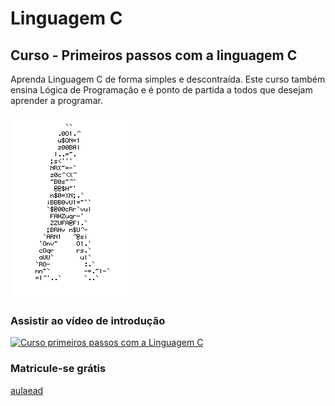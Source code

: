 # Linguagem C
## Curso - Primeiros passos com a linguagem C
Aprenda Linguagem C de forma simples e descontraída. Este curso também ensina Lógica de Programação e é ponto de partida a todos que desejam aprender a programar.

![Homem letra](https://github.com/MauricioCG83/c/blob/main/homem%20letra.gif)
### Assistir ao vídeo de introdução
[![Curso primeiros passos com a Linguagem C](http://img.youtube.com/vi/COgylca8qYw/0.jpg)](https://youtu.be/COgylca8qYw "Vídeo de introdução ao curso")
### Matricule-se grátis
[aulaead](https://www.aulaead.com/courses/curso-gratis-linguagem-c)
